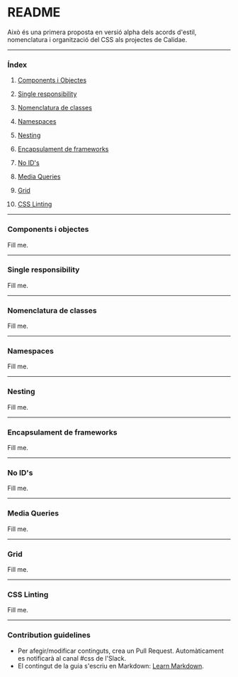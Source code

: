 # README #

Això és una primera proposta en versió alpha dels acords d'estil, nomenclatura i organització del CSS als projectes de Calidae.

***

### Índex ###

1. [Components i Objectes](#components-i-objectes)

2. [Single responsibility](#single-responsibility)

3. [Nomenclatura de classes](#nomenclatura-de-classes)

4. [Namespaces](#namespaces)

5. [Nesting](#nesting)

6. [Encapsulament de frameworks](#encapsulament-de-frameworks)

7. [No ID's](#no-id)

8. [Media Queries](#media-queries)

9. [Grid](#grid)

10. [CSS Linting](#css-linting)

***

### Components i objectes
Fill me.


***
### Single responsibility 
Fill me.


***
### Nomenclatura de classes
Fill me.


***
### Namespaces 
Fill me.


***
### Nesting 
Fill me.


***
### Encapsulament de frameworks 
Fill me.


***
### No ID's 
Fill me.


***
### Media Queries 
Fill me.


***
### Grid 
Fill me.


***
### CSS Linting 
Fill me.


***
### Contribution guidelines ###

* Per afegir/modificar continguts, crea un Pull Request. Automàticament es notificarà al canal #css de l'Slack.
* El contingut de la guia s'escriu en Markdown: [Learn Markdown](https://bitbucket.org/tutorials/markdowndemo).
